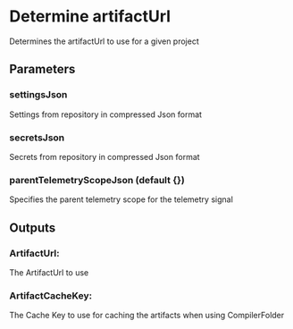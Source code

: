 # Determine artifactUrl
Determines the artifactUrl to use for a given project
## Parameters
### settingsJson
Settings from repository in compressed Json format
### secretsJson
Secrets from repository in compressed Json format
### parentTelemetryScopeJson (default {})
Specifies the parent telemetry scope for the telemetry signal

## Outputs
### ArtifactUrl:
The ArtifactUrl to use
### ArtifactCacheKey:
The Cache Key to use for caching the artifacts when using CompilerFolder
